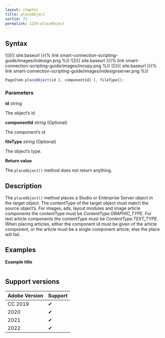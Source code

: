 ```yaml
---
layout: chapter
title: placeObject
sortid: 72
permalink: 1234-placeObject
---
```

## Syntax

![]({{ site.baseurl }}{% link smart-connection-scripting-guide/images/indesign.png %}) ![]({{ site.baseurl }}{% link smart-connection-scripting-guide/images/incopy.png %}) ![]({{ site.baseurl }}{% link smart-connection-scripting-guide/images/indesignserver.png %})
```javascript
PageItem.placeObject(id [, componentId] [, fileType]);
```

### Parameters

**id** *string*

The object’s id

**componentId** *string* (Optional)

The component’s id

**fileType** *string* (Optional)

The object’s type.

**Return value**

The `placeObject()` method does not return anything.

## Description

The `placeObject()` method places a Studio or Enterprise Server object in the target object. The contentType of the target object must match the source object’s. For images, ads, layout modules and image article components the contentType must be *ContentType.GRAPHIC_TYPE*. For text article components the contentType must be *ContentType.TEXT_TYPE*.
When placing articles, either the component id must be given of the article component, or the article must be a single component article; else the place will fail.

## Examples

**Example title**

```javascript

```

## Support versions

| Adobe Version | Support |
|---------------|---------|
| CC 2019       | ✔       |
| 2020          | ✔       |
| 2021          | ✔       |
| 2022          | ✔         |
